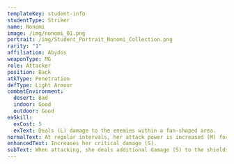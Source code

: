 ```yaml
---
templateKey: student-info
studentType: Striker
name: Nonomi
image: /img/nonomi_01.png
portrait: /img/Student_Portrait_Nonomi_Collection.png
rarity: "1"
affiliation: Abydos
weaponType: MG
role: Attacker
position: Back
atkType: Penetration
defType: Light Armour
combatEnvironment:
  desert: Bad
  indoor: Good
  outdoor: Good
exSkill:
  exCost: 5
  exText: Deals (L) damage to the enemies within a fan-shaped area.
normalText: At regular intervals, her attack power is increased (M) for (M) time.
enhancedText: Increases her critical damage (S).
subText: When attacking, she deals additional damage (S) to the shields.
---
```

